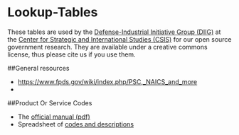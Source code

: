 Lookup-Tables
=============
These tables are used by the [Defense-Industrial Initiative Group (DIIG)](http://csis.org/program/national-security-program-industry-resources) at the [Center for Strategic and International Studies (CSIS)](http://csis.org) for our open source government research. They are available under a creative commons license, thus please cite us if you use them.

##General resources
* https://www.fpds.gov/wiki/index.php/PSC,_NAICS_and_more
* 

##Product Or Service Codes
* The [official manual (pdf)](http://www.acquisition.gov/psc%20manual%20-%20final%20-%2011%20august%202011.pdf)
* Spreadsheet of [codes and descriptions](http://www.fpdsng.com/downloads/psc_data_Oct012011.xls)
